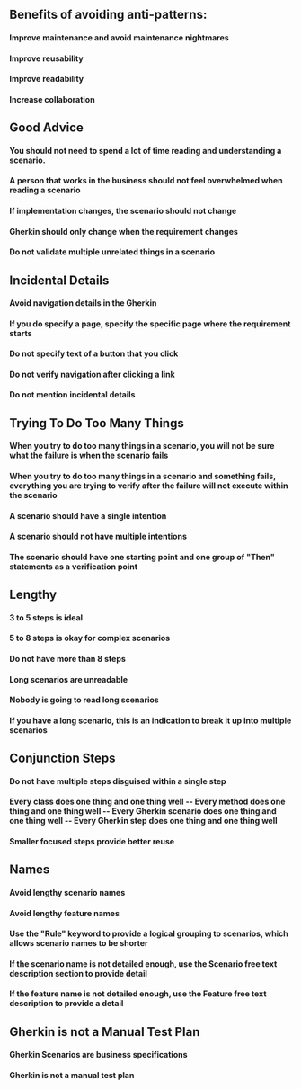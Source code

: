 ## Benefits of avoiding anti-patterns:
#### Improve maintenance and avoid maintenance nightmares
#### Improve reusability
#### Improve readability
#### Increase collaboration

## Good Advice
#### You should not need to spend a lot of time reading and understanding a scenario.
#### A person that works in the business should not feel overwhelmed when reading a scenario
#### If implementation changes, the scenario should not change
#### Gherkin should only change when the requirement changes
#### Do not validate multiple unrelated things in a scenario
## Incidental Details
#### Avoid navigation details in the Gherkin
#### If you do specify a page, specify the specific page where the requirement starts
#### Do not specify text of a button that you click
#### Do not verify navigation after clicking a link
#### Do not mention incidental details
## Trying To Do Too Many Things
#### When you try to do too many things in a scenario, you will not be sure what the failure is when the scenario fails
#### When you try to do too many things in a scenario and something fails, everything you are trying to verify after the failure will not execute within the scenario
#### A scenario should have a single intention
#### A scenario should not have multiple intentions
#### The scenario should have one starting point and one group  of "Then" statements as a verification point
## Lengthy
#### 3 to 5 steps is ideal
#### 5 to 8 steps is okay for complex scenarios
#### Do not have more than 8 steps
#### Long scenarios are unreadable
#### Nobody is going to read long scenarios
#### If you have a long scenario, this is an indication to break it up into multiple scenarios
## Conjunction Steps
#### Do not have multiple steps disguised within a single step
#### Every class does one thing and one thing well -- Every method does one thing and one thing well -- Every Gherkin scenario does one thing and one thing well -- Every Gherkin step does one thing and one thing well
#### Smaller focused steps provide better reuse
## Names
#### Avoid lengthy scenario names
#### Avoid lengthy feature names
#### Use the "Rule" keyword to provide a logical grouping to scenarios, which allows scenario names to be shorter
#### If the scenario name is not detailed enough, use the Scenario free text description section to provide detail
#### If the feature name is not detailed enough, use the Feature free text description to provide a detail
## Gherkin is not a Manual Test Plan
#### Gherkin Scenarios are business specifications
#### Gherkin is not a manual test plan
